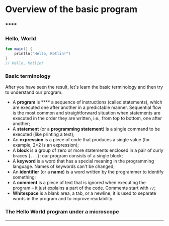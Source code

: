 # Overview of the basic program

### ****

### **Hello, World**

```kotlin
fun main() {
    println("Hello, Kotlin!")
}
// Hello, Kotlin!
```

### **Basic terminology**

After you have seen the result, let's learn the basic terminology and then try to understand our program.

* A **program** is **** a sequence of instructions (called statements), which are executed one after another in a predictable manner. Sequential flow is the most common and straightforward situation when statements are executed in the order they are written, i.e., from top to bottom, one after another;
* A **statement** (or a **programming statement**) is a single command to be executed (like printing a text);
* An **expression** is a piece of code that produces a single value (for example, 2\*2 is an expression);
* A **block** is a group of zero or more statements enclosed in a pair of curly braces `{...}`; our program consists of a single block;
* A **keyword** is a word that has a special meaning in the programming language. Names of keywords can't be changed;
* An **identifier** (or a **name**) is a word written by the programmer to identify something;
* A **comment** is a piece of text that is ignored when executing the program – it just explains a part of the code. Comments start with `//`;
* **Whitespace** is a blank area, a tab, or a newline; it is used to separate words in the program and to improve readability.

### **The Hello World program under a microscope**

****
